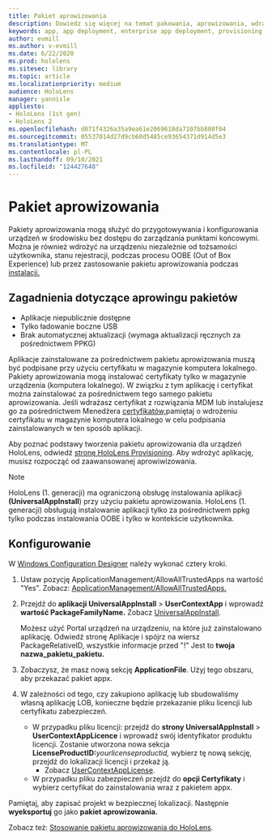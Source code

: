 ```yaml
---
title: Pakiet aprowizowania
description: Dowiedz się więcej na temat pakowania, aprowizowania, wdrażania i wdrażania aplikacji przedsiębiorstwa dla HoloLens mobilnych.
keywords: app, app deployment, enterprise app deployment, provisioning
author: evmill
ms.author: v-evmill
ms.date: 6/22/2020
ms.prod: hololens
ms.sitesec: library
ms.topic: article
ms.localizationpriority: medium
audience: HoloLens
manager: yannisle
appliesto:
- HoloLens (1st gen)
- HoloLens 2
ms.openlocfilehash: d071f4326a35a9ea61e2069618da7107bb808f04
ms.sourcegitcommit: 05537014d27d9cb60d5485ce93654371d914d5e3
ms.translationtype: MT
ms.contentlocale: pl-PL
ms.lasthandoff: 09/10/2021
ms.locfileid: "124427648"
---
```

# <a name="provisioning-package"></a>Pakiet aprowizowania

Pakiety aprowizowania mogą służyć do przygotowywania i konfigurowania urządzeń w środowisku bez dostępu do zarządzania punktami końcowymi. Można je również wdrożyć na urządzeniu niezależnie od tożsamości użytkownika, stanu rejestracji, podczas procesu OOBE (Out of Box Experience) lub przez zastosowanie pakietu aprowizowania podczas [instalacji.](/hololens/hololens-provisioning##apply-a-provisioning-package-to-hololens-during-setup)

## <a name="provisioning-packages-considerations"></a>Zagadnienia dotyczące aprowingu pakietów

* Aplikacje niepublicznie dostępne
* Tylko ładowanie boczne USB
* Brak automatycznej aktualizacji (wymaga aktualizacji ręcznych za pośrednictwem PPKG)

Aplikacje zainstalowane za pośrednictwem pakietu aprowizowania muszą być podpisane przy użyciu certyfikatu w magazynie komputera lokalnego. Pakiety aprowizowania mogą instalować certyfikaty tylko w magazynie urządzenia (komputera lokalnego). W związku z tym aplikację i certyfikat można zainstalować za pośrednictwem tego samego pakietu aprowizowania. Jeśli wdrażasz certyfikat z rozwiązania MDM lub instalujesz go za pośrednictwem Menedżera [certyfikatów,](certificate-manager.md)pamiętaj o wdrożeniu certyfikatu w magazynie komputera lokalnego w celu podpisania zainstalowanych w ten sposób aplikacji.

Aby poznać podstawy tworzenia pakietu aprowizowania dla urządzeń HoloLens, odwiedź [stronę HoloLens Provisioning](/hololens/hololens-provisioning). Aby wdrożyć aplikację, musisz rozpocząć od zaawansowanej aprowiwizowania.

> [!NOTE]
> HoloLens (1. generacji) ma ograniczoną obsługę instalowania aplikacji **(UniversalAppInstall**) przy użyciu pakietu aprowizowania. HoloLens (1. generacji) obsługują instalowanie aplikacji tylko za pośrednictwem ppkg tylko podczas instalowania OOBE i tylko w kontekście użytkownika.

## <a name="setup"></a>Konfigurowanie

W [Windows Configuration Designer](https://www.microsoft.com/store/productId/9NBLGGH4TX22) należy wykonać cztery kroki.

1. Ustaw pozycję ApplicationManagement/AllowAllTrustedApps na wartość "Yes". Zobacz: [ApplicationManagement/AllowAllTrustedApps.](/windows/client-management/mdm/policy-csp-applicationmanagement#applicationmanagement-allowalltrustedapps)

2. Przejdź do **aplikacji UniversalAppInstall**  >  **UserContextApp** i wprowadź **wartość PackageFamilyName.** Zobacz [UniversalAppInstall](/windows/configuration/wcd/wcd-universalappinstall).

   Możesz użyć Portal urządzeń na urządzeniu, na które już zainstalowano aplikację. Odwiedź stronę Aplikacje i spójrz na wiersz PackageRelativeID, wszystkie informacje przed "!" Jest to **twoja nazwa_pakietu_pakietu.**

3. Zobaczysz, że masz nową sekcję **ApplicationFile**. Użyj tego obszaru, aby przekazać pakiet appx.

4. W zależności od tego, czy zakupiono aplikację lub sbudowaliśmy własną aplikację LOB, konieczne będzie przekazanie pliku licencji lub certyfikatu zabezpieczeń.

    - W przypadku pliku licencji: przejdź do **strony UniversalAppInstall**  >  **UserContextAppLicence** i wprowadź swój identyfikator produktu licencji. Zostanie utworzona nowa sekcja <b>LicenseProductID:</b><i>yourlicenseproductid,</i> wybierz tę nową sekcję, przejdź do lokalizacji licencji i przekaż ją.
        - Zobacz [UserContextAppLicense](/windows/configuration/wcd/wcd-universalappinstall#usercontextapplicense).
    - W przypadku pliku zabezpieczeń przejdź do **opcji Certyfikaty** i wybierz certyfikat do zainstalowania wraz z pakietem appx.

Pamiętaj, aby zapisać projekt w bezpiecznej lokalizacji. Następnie **wyeksportuj** go jako **pakiet aprowizowania.**  

Zobacz też: [Stosowanie pakietu aprowizowania do HoloLens](/hololens/hololens-provisioning#apply-a-provisioning-package-to-hololens-during-setup).

